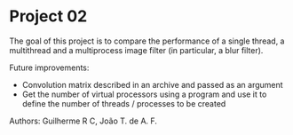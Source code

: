 # Project 02

The goal of this project is to compare the performance of a single thread,
a multithread and a multiprocess image filter (in particular, a blur filter).

Future improvements:
- Convolution matrix described in an archive and passed as an argument
- Get the number of virtual processors using a program and use it to define the
  number of threads / processes to be created

Authors: Guilherme R C, João T. de A. F.
